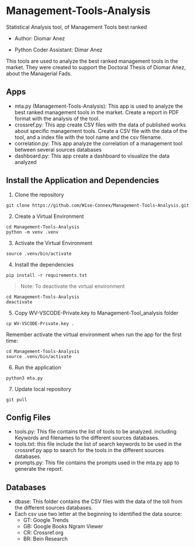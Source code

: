 # Management-Tools-Analysis

Statistical Analysis tool, of Management Tools best ranked

- Author: Diomar Anez

- Python Coder Assistant: Dimar Anez

This tools are used to analyze the best ranked management tools in the market. They were created to support the Doctoral Thesis of Diomar Anez, about the Managerial Fads.

## Apps

- mta.py (Management-Tools-Analysis): This app is used to analyze the best ranked management tools in the market. Create a report in PDF format with the analysis of the tool.
- crossref.py: This app create CSV files with the data of published works about specific management tools. Create a CSV file with the data of the tool, and a index file with the tool name and the csv filename.
- correlation.py: This app analyze the correlation of a management tool between several sources databases
- dashboard.py: This app create a dashboard to visualize the data analyzed

## Install the Application and Dependencies

1. Clone the repository

```
git clone https://github.com/Wise-Connex/Management-Tools-Analysis.git
```

2. Create a Virtual Environment

```
cd Management-Tools-Analysis
python -m venv .venv
```

3. Activate the Virtual Environment

```
source .venv/bin/activate
```

4. Install the dependencies

```
pip install -r requirements.txt
```

> Note: To deactivate the virtual environment

```
cd Management-Tools-Analysis
deactivate
```

5. Copy WV-VSCODE-Private.key to Management-Tool_analysis folder

```
cp WV-VSCODE-Private.key .
```

Remember activate the virtual environment when run the app for the first time:

```
cd Management-Tools-Analysis
source .venv/bin/activate
```

6. Run the application

```
python3 mta.py
```

7. Update local repository

```
git pull
```

## Config Files

- tools.py: This file contains the list of tools to be analyzed. including Keywords and filenames to the different sources databases.
- tools.txt: this file include the list of search keywords to be used in the crossref.py app to search for the tools in the different sources databases.
- prompts.py: This file contains the prompts used in the mta.py app to generate the report.

## Databases

- dbase: This folder contains the CSV files with the data of the toll from the different sources databases.
- Each csv use two letter at the beginning to identified the data source:
  - GT: Google Trends
  - GB: Google Books Ngram Viewer
  - CR: Crossref.org
  - BR: Bein Research
